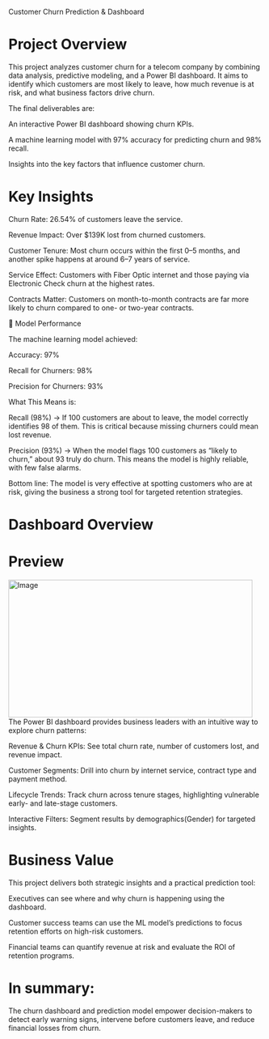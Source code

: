 Customer Churn Prediction & Dashboard

# Project Overview
This project analyzes customer churn for a telecom company by combining data analysis, predictive modeling, and a Power BI dashboard. It aims to identify which customers are most likely to leave, how much revenue is at risk, and what business factors drive churn.

The final deliverables are:

An interactive Power BI dashboard showing churn KPIs.

A machine learning model with 97% accuracy for predicting churn and 98% recall.

Insights into the key factors that influence customer churn.


# Key Insights

Churn Rate: 26.54% of customers leave the service.

Revenue Impact: Over $139K lost from churned customers.

Customer Tenure: Most churn occurs within the first 0–5 months, and another spike happens at around 6–7 years of service.

Service Effect: Customers with Fiber Optic internet and those paying via Electronic Check churn at the highest rates.

Contracts Matter: Customers on month-to-month contracts are far more likely to churn compared to one- or two-year contracts.

🤖 Model Performance

The machine learning model achieved:

Accuracy: 97%

Recall for Churners: 98%

Precision for Churners: 93%

What This Means is:

Recall (98%) → If 100 customers are about to leave, the model correctly identifies 98 of them. This is critical because missing churners could mean lost revenue.

Precision (93%) → When the model flags 100 customers as “likely to churn,” about 93 truly do churn. This means the model is highly reliable, with few false alarms.

Bottom line: The model is very effective at spotting customers who are at risk, giving the business a strong tool for targeted retention strategies.

# Dashboard Overview
# Preview
<img width="483" height="272" alt="Image" src="https://github.com/user-attachments/assets/889954b1-fc98-4e87-ad5e-2cfc4717d960" />
The Power BI dashboard provides business leaders with an intuitive way to explore churn patterns:

Revenue & Churn KPIs: See total churn rate, number of customers lost, and revenue impact.

Customer Segments: Drill into churn by internet service, contract type and payment method.

Lifecycle Trends: Track churn across tenure stages, highlighting vulnerable early- and late-stage customers.

Interactive Filters: Segment results by demographics(Gender) for targeted insights.

# Business Value

This project delivers both strategic insights and a practical prediction tool:

Executives can see where and why churn is happening using the dashboard.

Customer success teams can use the ML model’s predictions to focus retention efforts on high-risk customers.

Financial teams can quantify revenue at risk and evaluate the ROI of retention programs.

# In summary:
The churn dashboard and prediction model empower decision-makers to detect early warning signs, intervene before customers leave, and reduce financial losses from churn.